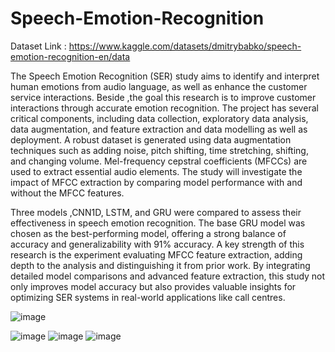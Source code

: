 # Speech-Emotion-Recognition
Dataset Link : https://www.kaggle.com/datasets/dmitrybabko/speech-emotion-recognition-en/data 

  The Speech Emotion Recognition (SER) study aims to identify and interpret human emotions from audio language, as well as enhance the customer service interactions. Beside ,the goal this research is to improve customer interactions through accurate emotion recognition. The project has several critical components, including data collection, exploratory data analysis, data augmentation, and feature extraction and data modelling as well as deployment. A robust dataset is generated using data augmentation techniques such as adding noise, pitch shifting, time stretching, shifting, and changing volume. Mel-frequency cepstral coefficients (MFCCs) are used to extract essential audio elements. The study will investigate the impact of MFCC extraction by comparing model performance with and without the MFCC features.

   Three models ,CNN1D, LSTM, and GRU were compared to assess their effectiveness in speech emotion recognition. The base GRU model was chosen as the best-performing model, offering a strong balance of accuracy and generalizability with 91% accuracy. A key strength of this research is the experiment evaluating MFCC feature extraction, adding depth to the analysis and distinguishing it from prior work. By integrating detailed model comparisons and advanced feature extraction, this study not only improves model accuracy but also provides valuable insights for optimizing SER systems in real-world applications like call centres.


![image](https://github.com/user-attachments/assets/e36cb116-c0c3-4a6a-a5c0-f0daec93a360)

![image](https://github.com/user-attachments/assets/57aa0286-cd94-4335-be70-3b0214670193)
![image](https://github.com/user-attachments/assets/9748dad0-49c5-422c-9e19-da4521622289)
![image](https://github.com/user-attachments/assets/c382d57e-6e9d-43c3-946c-1e9d11f39b3b)


